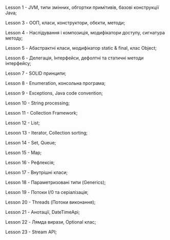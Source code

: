<Tasks for the study programs Java Core:>

Lesson 1 - JVM, типи змінних, обгортки примітивів, базові конструкції Java;

Lesson 3 - ООП, класи, конструктори, обєкти, методи;

Lesson 4 - Наслідування і композиція, модифікатори доступу, сигнатура методу;

Lesson 5 - Абастрактні класи, модифікатор static & final, клас Object;

Lesson 6 - Делегація, Інтерфейси, дефолтні та статичні методи інтерфейсу;

Lesson 7 - SOLID принципи;

Lesson 8 - Enumeration, консольна програма;

Lesson 9 - Exceptions, Java code convention;

Lesson 10 - String processing;

Lesson 11 - Collection Framework;

Lesson 12 - List;

Lesoon 13 - Iterator, Collection sorting;

Lesson 14 - Set, Queue;

Lesson 15 - Map;

Lesson 16 - Рефлексія;

Lesson 17 - Внутрішні класи;

Lesson 18 - Параметризовані типи (Generics);

Lesson 19 - Потоки I/0 та серіалізація;

Lesson 20 - Threads (Потоки виконання);

Lesson 21 - Анотації, DateTimeApi;

Lesson 22 - Лямда вирази, Optional клас;

Lesson 23 - Stream API;
